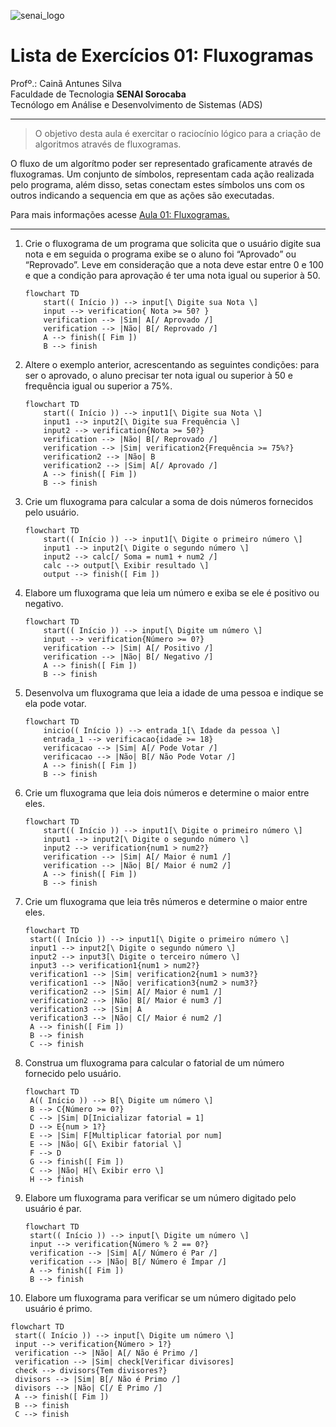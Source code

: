 ![senai_logo](https://transparencia.sp.senai.br/Content/img/logo-senai.png)

# Lista de Exercícios 01: Fluxogramas

Profº.: Cainã Antunes Silva  
Faculdade de Tecnologia **SENAI Sorocaba**  
Tecnólogo em Análise e Desenvolvimento de Sistemas (ADS)
___

> O objetivo desta aula é exercitar o raciocínio lógico para a criação de algoritmos através de fluxogramas.

O fluxo de um algorítmo poder ser representado graficamente através de fluxogramas. Um conjunto de símbolos, representam cada ação realizada pelo programa, além disso, setas conectam estes símbolos uns com os outros indicando a sequencia em que as ações são executadas.

Para mais informações acesse [Aula 01: Fluxogramas.](https://www.notion.so/cainaantunes/Aula-01-Fluxogramas-188bde521b3b80de90f7dbd9407af71e)

***

1. Crie o fluxograma de um programa que solicita que o usuário digite sua nota e em seguida o programa exibe se o aluno foi “Aprovado” ou “Reprovado”. Leve em consideração que a nota deve estar entre 0 e 100 e que a condição para aprovação é ter uma nota igual ou superior à 50.

    ```mermaid
    flowchart TD
        start(( Início )) --> input[\ Digite sua Nota \]
        input --> verification{ Nota >= 50? }
        verification --> |Sim| A[/ Aprovado /]
        verification --> |Não| B[/ Reprovado /]
        A --> finish([ Fim ])
        B --> finish
    ```

2. Altere o exemplo anterior, acrescentando as seguintes condições: para ser o aprovado, o aluno precisar ter nota igual ou superior à 50 e frequência igual ou superior a 75%.

   ```mermaid
   flowchart TD
       start(( Início )) --> input1[\ Digite sua Nota \]
       input1 --> input2[\ Digite sua Frequência \]
       input2 --> verification{Nota >= 50?}
       verification --> |Não| B[/ Reprovado /]
       verification --> |Sim| verification2{Frequência >= 75%?}
       verification2 --> |Não| B
       verification2 --> |Sim| A[/ Aprovado /]
       A --> finish([ Fim ])
       B --> finish
   ```

3. Crie um fluxograma para calcular a soma de dois números fornecidos pelo usuário.

   ```mermaid
   flowchart TD
       start(( Início )) --> input1[\ Digite o primeiro número \]
       input1 --> input2[\ Digite o segundo número \]
       input2 --> calc[/ Soma = num1 + num2 /]
       calc --> output[\ Exibir resultado \]
       output --> finish([ Fim ])
   ```

4. Elabore um fluxograma que leia um número e exiba se ele é positivo ou negativo.

   ```mermaid
   flowchart TD
       start(( Início )) --> input[\ Digite um número \]
       input --> verification{Número >= 0?}
       verification --> |Sim| A[/ Positivo /]
       verification --> |Não| B[/ Negativo /]
       A --> finish([ Fim ])
       B --> finish
   ```

5. Desenvolva um fluxograma que leia a idade de uma pessoa e indique se ela pode votar.

   ```mermaid
   flowchart TD
       inicio(( Início )) --> entrada_1[\ Idade da pessoa \]
       entrada_1 --> verificacao{idade >= 18}
       verificacao --> |Sim| A[/ Pode Votar /]
       verificacao --> |Não| B[/ Não Pode Votar /]
       A --> finish([ Fim ])
       B --> finish
   ```

6. Crie um fluxograma que leia dois números e determine o maior entre eles.

   ```mermaid
   flowchart TD
       start(( Início )) --> input1[\ Digite o primeiro número \]
       input1 --> input2[\ Digite o segundo número \]
       input2 --> verification{num1 > num2?}
       verification --> |Sim| A[/ Maior é num1 /]
       verification --> |Não| B[/ Maior é num2 /]
       A --> finish([ Fim ])
       B --> finish
   ```

7. Crie um fluxograma que leia três números e determine o maior entre eles.

   ```mermaid
   flowchart TD
    start(( Início )) --> input1[\ Digite o primeiro número \]
    input1 --> input2[\ Digite o segundo número \]
    input2 --> input3[\ Digite o terceiro número \]
    input3 --> verification1{num1 > num2?}
    verification1 --> |Sim| verification2{num1 > num3?}
    verification1 --> |Não| verification3{num2 > num3?}
    verification2 --> |Sim| A[/ Maior é num1 /]
    verification2 --> |Não| B[/ Maior é num3 /]
    verification3 --> |Sim| A
    verification3 --> |Não| C[/ Maior é num2 /]
    A --> finish([ Fim ])
    B --> finish
    C --> finish
   ```

8. Construa um fluxograma para calcular o fatorial de um número fornecido pelo usuário.

   ```mermaid
   flowchart TD
    A(( Início )) --> B[\ Digite um número \]
    B --> C{Número >= 0?}
    C --> |Sim| D[Inicializar fatorial = 1]
    D --> E{num > 1?}
    E --> |Sim| F[Multiplicar fatorial por num]
    E --> |Não| G[\ Exibir fatorial \]
    F --> D
    G --> finish([ Fim ])
    C --> |Não| H[\ Exibir erro \]
    H --> finish
   ```

9. Elabore um fluxograma para verificar se um número digitado pelo usuário é par.

   ```mermaid
   flowchart TD
    start(( Início )) --> input[\ Digite um número \]
    input --> verification{Número % 2 == 0?}
    verification --> |Sim| A[/ Número é Par /]
    verification --> |Não| B[/ Número é Ímpar /]
    A --> finish([ Fim ])
    B --> finish
   ```

10. Elabore um fluxograma para verificar se um número digitado pelo usuário é primo.

   ```mermaid
   flowchart TD
    start(( Início )) --> input[\ Digite um número \]
    input --> verification{Número > 1?}
    verification --> |Não| A[/ Não é Primo /]
    verification --> |Sim| check[Verificar divisores]
    check --> divisors{Tem divisores?}
    divisors --> |Sim| B[/ Não é Primo /]
    divisors --> |Não| C[/ É Primo /]
    A --> finish([ Fim ])
    B --> finish
    C --> finish

   ```

